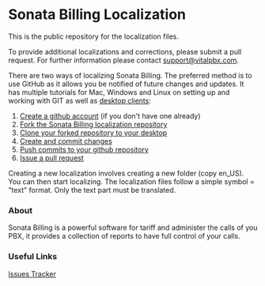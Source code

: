 # Sonata Billing Localization #

This is the public repository for the  localization files.

To provide additional localizations and corrections, please submit a pull
request. For further information please contact [support@vitalpbx.com](mailto:support@vitalpbx.com).

There are two ways of localizing Sonata Billing. The preferred method is to use GitHub as it allows you be notified of future changes and updates. It has multiple tutorials for Mac, Windows and Linux on setting up and working with GIT as well as [desktop clients](https://desktop.github.com/):

1. [Create a github account](https://github.com/join) (if you don't have one already)
2. [Fork the Sonata Billing localization repository](https://help.github.com/articles/fork-a-repo/)
3. [Clone your forked repository to your desktop](https://help.github.com/desktop/guides/contributing/cloning-a-repository-from-github-to-github-desktop/)
4. [Create and commit changes](https://help.github.com/desktop/guides/contributing/making-changes-in-a-branch/)
5. [Push commits to your github repository](https://help.github.com/desktop/guides/contributing/syncing-your-branch/)
6. [Issue a pull request](https://help.github.com/desktop/guides/contributing/sending-a-pull-request/)

Creating a new localization involves creating a new folder (copy en\_US). You can then start localizing. The localization files follow a simple symbol = "text" format. Only the text part must be translated.

### About ###
Sonata Billing is a powerful software for tariff and administer the calls of you PBX, it
provides a collection of reports to have full control of your calls.

### Useful Links ###
[Issues Tracker](http://issues.vitalpbx.org)
